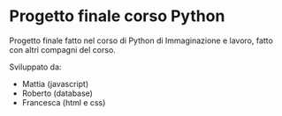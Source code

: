 # Progetto finale corso Python
Progetto finale fatto nel corso di Python di Immaginazione e lavoro, fatto con altri compagni del corso.

Sviluppato da:
- Mattia (javascript)
- Roberto (database)
- Francesca (html e css)

